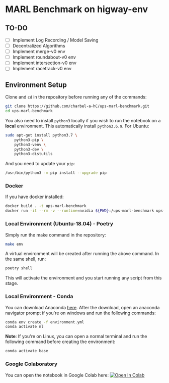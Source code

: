 # MARL Benchmark on higway-env

## TO-DO
- [ ] Implement Log Recording / Model Saving
- [ ] Decentralized Algorithms
- [ ] Implement merge-v0 env
- [ ] Implement roundabout-v0 env
- [ ] Implement intersection-v0 env
- [ ] Implement racetrack-v0 env

## Environment Setup

Clone and `cd` in the repository before running any of the commands:
```bash
git clone https://github.com/charbel-a-hC/ups-marl-benchmark.git
cd ups-marl-benchmark
```
You also need to install `python3` locally if you wish to run the notebook on a **local** environment. This automatically install `python3.6.9`. For Ubuntu:
```bash
sudo apt-get install python3.7 \
    python3-pip \
    python3-venv \
    python3-dev \
    python3-distutils
```
And you need to update your `pip`:
```bash
/usr/bin/python3 -m pip install --upgrade pip
```
### Docker
If you have docker installed:
```bash
docker build . -t ups-marl-benchmark
docker run -it --rm -v --runtime=nvidia ${PWD}:/ups-marl-benchmark ups-marl-benchmark
```
### Local Environment (Ubuntu-18.04) - Poetry

Simply run the make command in the repository:
```bash
make env
```
A virtual environment will be created after running the above command. In the same shell, run:
```bash
poetry shell
```
This will activate the environment and you start running any script from this stage.

### Local Environment - Conda
You can download Anaconda [here](https://docs.anaconda.com/anaconda/install/index.html).
After the download, open an anaconda navigator prompt if you're on windows and run the following commands:
```bash
conda env create -f environment.yml
conda activate ml
```
**Note**: If you're on Linux, you can open a normal terminal and run the following command before creating the environment:
```bash
conda activate base
```

### Google Colaboratory
You can open the notebook in Google Colab here: [![Open In Colab](https://colab.research.google.com/assets/colab-badge.svg)]()

